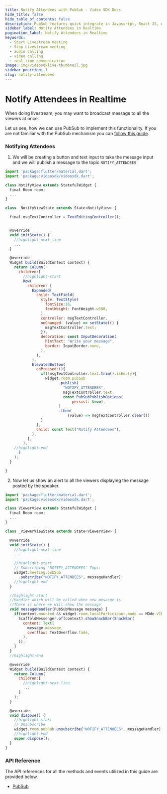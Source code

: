```yaml
---
title: Notify Attendees with PubSub - Video SDK Docs
hide_title: false
hide_table_of_contents: false
description: PubSub features quick integrate in Javascript, React JS, Android, IOS, React Native, Flutter with Video SDK to add live video & audio conferencing to your applications.
sidebar_label: Notify Attendees in Realtime
pagination_label: Notify Attendees in Realtime
keywords:
  - Start Livestream meeting
  - Stop Livestream meeting
  - audio calling
  - video calling
  - real-time communication
image: img/videosdklive-thumbnail.jpg
sidebar_position: 1
slug: notify-attendees
---
```


# Notify Attendees in Realtime

When doing livestream, you may want to broadcast message to all the viewers at once.

Let us see, how we can use PubSub to implement this functionality. If you are not familiar with the PubSub mechanism you can [follow this guide](/flutter/guide/video-and-audio-calling-api-sdk/collaboration-in-meeting/pubsub).

### Notifying Attendees

1. We will be creating a button and text input to take the message input and we will publish a message to the topic `NOTIFY_ATTENDEES`

```js
import 'package:flutter/material.dart';
import 'package:videosdk/videosdk.dart';

class NotifyView extends StatefulWidget {
  final Room room;
  ...
}

class _NotifyViewState extends State<NotifyView> {

  final msgTextController = TextEditingController();


  @override
  void initState() {
    //highlight-next-line
    ...
  }

  @override
  Widget build(BuildContext context) {
    return Column(
      children:[
        //highlight-start
        Row(
          children: [
            Expanded(
              child: TextField(
                style: TextStyle(
                  fontSize:16,
                  fontWeight: FontWeight.w500,
                ),
                controller: msgTextController,
                onChanged: (value) => setState(() {
                  msgTextController.text;
                }),
                decoration: const InputDecoration(
                  hintText: "Write your message",
                  border: InputBorder.none,
                ),
              ),
            ),
            ElevatedButton(
              onPressed:(){
                if(!msgTextController.text.trim().isEmpty){
                  widget.room.pubSub
                        .publish(
                          "NOTIFY_ATTENDEES",
                          msgTextController.text,
                          const PubSubPublishOptions(
                              persist: true),
                        )
                        .then(
                            (value) => msgTextController.clear())
                }
              },
              child: const Text("Notify Attendees"),
            ),
          ],
        ),
    //highlight-end
      ]
    );
  }

}
```

2. Now let us show an alert to all the viewers displaying the message posted by the speaker.

```js
import 'package:flutter/material.dart';
import 'package:videosdk/videosdk.dart';

class ViewerView extends StatefulWidget {
  final Room room;
  ...
}

class _ViewerViewState extends State<ViewerView> {

  @override
  void initState() {
    //highlight-next-line
    ...

    //highlight-start
    // Subscribing 'NOTIFY_ATTENDEES' Topic
    widget.meeting.pubSub
      .subscribe("NOTIFY_ATTENDEES", messageHandler);
    //highlight-end
  }

  //highlight-start
  //Handler which will be called when new mesasge is
  //These is where we will show the message
  void messageHandler(PubSubMessage message) {
    if(context.mounted && widget.room.localParticipant.mode == MOde.VIEWER){
      ScaffoldMessenger.of(context).showSnackBar(SnackBar(
        content: Text(
          message.message,
          overflow: TextOverflow.fade,
        ),
      ));
    }
  }
  //highlight-end

  @override
  Widget build(BuildContext context) {
    return Column(
      children:[
        //highlight-next-line
        ...
      ]
    );
  }

  @override
  void dispose() {
    //highlight-start
    // Unsubscribe
    widget.room.pubSub.unsubscribe("NOTIFY_ATTENDEES", messageHandler);
    //highlight-end
    super.dispose();
  }
}
```

### API Reference

The API references for all the methods and events utilized in this guide are provided below.

- [PubSub](/flutter/api/sdk-reference/pubsub-class/introduction)
